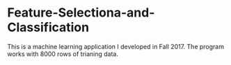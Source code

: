 # Feature-Selectiona-and-Classification
This is a machine learning application I developed in Fall 2017. The program works with 8000 rows of trianing data.
